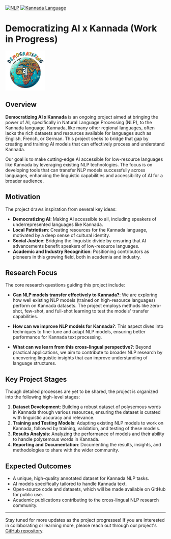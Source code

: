 [![NLP](https://img.shields.io/badge/NLP-LLM-brightgreen.svg)](https://github.com/nijdarshan/democratizing-ai-kannada/)
[![Kannada Language](https://img.shields.io/badge/Language-Kannada-red.svg)](https://github.com/nijdarshan/democratizing-ai-kannada/)

# Democratizing AI x Kannada (Work in Progress)
![Democratizing AI](./images/dai.png "Democratizing AI")

## Overview

**Democratizing AI x Kannada** is an ongoing project aimed at bringing the power of AI, specifically in Natural Language Processing (NLP), to the Kannada language. Kannada, like many other regional languages, often lacks the rich datasets and resources available for languages such as English, French, or German. This project seeks to bridge that gap by creating and training AI models that can effectively process and understand Kannada.

Our goal is to make cutting-edge AI accessible for low-resource languages like Kannada by leveraging existing NLP technologies. The focus is on developing tools that can transfer NLP models successfully across languages, enhancing the linguistic capabilities and accessibility of AI for a broader audience.

## Motivation

The project draws inspiration from several key ideas:

- **Democratizing AI**: Making AI accessible to all, including speakers of underrepresented languages like Kannada.
- **Local Patriotism**: Creating resources for the Kannada language, motivated by a deep sense of cultural identity.
- **Social Justice**: Bridging the linguistic divide by ensuring that AI advancements benefit speakers of low-resource languages.
- **Academic and Industry Recognition**: Positioning contributors as pioneers in this growing field, both in academia and industry.

## Research Focus

The core research questions guiding this project include:

- **Can NLP models transfer effectively to Kannada?**: We are exploring how well existing NLP models (trained on high-resource languages) perform on Kannada datasets. The project employs methods like zero-shot, few-shot, and full-shot learning to test the models' transfer capabilities.
  
- **How can we improve NLP models for Kannada?**: This aspect dives into techniques to fine-tune and adapt NLP models, ensuring better performance for Kannada text processing.
  
- **What can we learn from this cross-lingual perspective?**: Beyond practical applications, we aim to contribute to broader NLP research by uncovering linguistic insights that can improve understanding of language structures.

## Key Project Stages

Though detailed processes are yet to be shared, the project is organized into the following high-level stages:

1. **Dataset Development**: Building a robust dataset of polysemous words in Kannada through various resources, ensuring the dataset is curated with linguistic accuracy and relevance.
2. **Training and Testing Models**: Adapting existing NLP models to work on Kannada, followed by training, validation, and testing of these models.
3. **Results Analysis**: Analyzing the performance of models and their ability to handle polysemous words in Kannada.
4. **Reporting and Documentation**: Documenting the results, insights, and methodologies to share with the wider community.

## Expected Outcomes

- A unique, high-quality annotated dataset for Kannada NLP tasks.
- AI models specifically tailored to handle Kannada text.
- Open-source code and datasets, which will be made available on GitHub for public use.
- Academic publications contributing to the cross-lingual NLP research community.

---

Stay tuned for more updates as the project progresses! If you are interested in collaborating or learning more, please reach out through our project's [GitHub repository](#).
